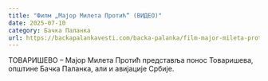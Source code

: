 ```yaml
---
title: "Филм „Мајор Милета Протић“ (ВИДЕО)"
date: 2025-07-10
category: Бачка Паланка
url: https://backapalankavesti.com/backa-palanka/film-major-mileta-protic-video/
---
```


ТОВАРИШЕВО – Мајор Милета Протић представља понос Товаришева, општине Бачка Паланка, али и авијације Србије.
